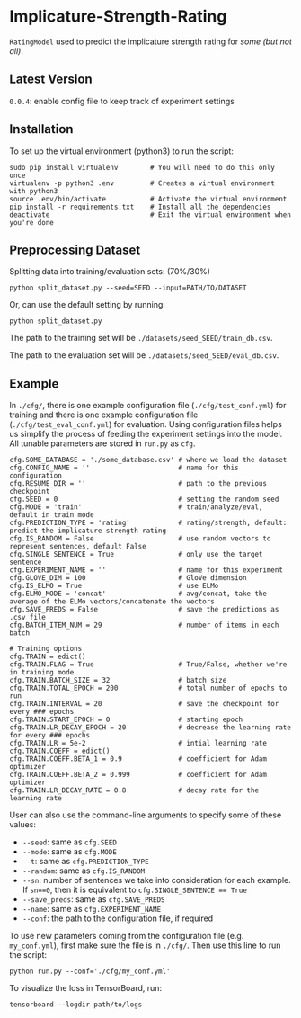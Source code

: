 # Implicature-Strength-Rating
`RatingModel` used to predict the implicature strength rating for *some (but not all)*.

## Latest Version
`0.0.4`: enable config file to keep track of experiment settings

## Installation
To set up the virtual environment (python3) to run the script:
```
sudo pip install virtualenv        # You will need to do this only once
virtualenv -p python3 .env         # Creates a virtual environment with python3
source .env/bin/activate           # Activate the virtual environment
pip install -r requirements.txt    # Install all the dependencies
deactivate                         # Exit the virtual environment when you're done
```

## Preprocessing Dataset
Splitting data into training/evaluation sets: (70%/30%)
```
python split_dataset.py --seed=SEED --input=PATH/TO/DATASET
```

Or, can use the default setting by running:
```
python split_dataset.py
```
The path to the training set will be `./datasets/seed_SEED/train_db.csv`. 

The path to the evaluation set will be `./datasets/seed_SEED/eval_db.csv`.

## Example
In `./cfg/`, there is one example configuration file (`./cfg/test_conf.yml`)
for training and there is one example configuration file (`./cfg/test_eval_conf.yml`) for evaluation. Using configuration files helps us simplify the process of feeding the experiment settings into the model. All tunable parameters are stored in `run.py` as `cfg`. 
```
cfg.SOME_DATABASE = './some_database.csv' # where we load the dataset
cfg.CONFIG_NAME = ''                      # name for this configuration
cfg.RESUME_DIR = ''                       # path to the previous checkpoint
cfg.SEED = 0                              # setting the random seed
cfg.MODE = 'train'                        # train/analyze/eval, default in train mode
cfg.PREDICTION_TYPE = 'rating'            # rating/strength, default: predict the implicature strength rating
cfg.IS_RANDOM = False                     # use random vectors to represent sentences, default False
cfg.SINGLE_SENTENCE = True                # only use the target sentence
cfg.EXPERIMENT_NAME = ''                  # name for this experiment
cfg.GLOVE_DIM = 100                       # GloVe dimension
cfg.IS_ELMO = True                        # use ELMo
cfg.ELMO_MODE = 'concat'                  # avg/concat, take the average of the ELMo vectors/concatenate the vectors
cfg.SAVE_PREDS = False                    # save the predictions as .csv file
cfg.BATCH_ITEM_NUM = 29                   # number of items in each batch

# Training options
cfg.TRAIN = edict()
cfg.TRAIN.FLAG = True                     # True/False, whether we're in training mode
cfg.TRAIN.BATCH_SIZE = 32                 # batch size
cfg.TRAIN.TOTAL_EPOCH = 200               # total number of epochs to run
cfg.TRAIN.INTERVAL = 20                   # save the checkpoint for every ### epochs
cfg.TRAIN.START_EPOCH = 0                 # starting epoch
cfg.TRAIN.LR_DECAY_EPOCH = 20             # decrease the learning rate for every ### epochs
cfg.TRAIN.LR = 5e-2                       # intial learning rate
cfg.TRAIN.COEFF = edict()
cfg.TRAIN.COEFF.BETA_1 = 0.9              # coefficient for Adam optimizer
cfg.TRAIN.COEFF.BETA_2 = 0.999            # coefficient for Adam optimizer
cfg.TRAIN.LR_DECAY_RATE = 0.8             # decay rate for the learning rate
```

User can also use the command-line arguments to specify some of these values:
- `--seed`: same as `cfg.SEED`
- `--mode`: same as `cfg.MODE`
- `--t`: same as `cfg.PREDICTION_TYPE`
- `--random`: same as `cfg.IS_RANDOM`
- `--sn`: number of sentences we take into consideration for each example. If `sn==0`, then it is equivalent to `cfg.SINGLE_SENTENCE == True`
- `--save_preds`: same as `cfg.SAVE_PREDS`
- `--name`: same as `cfg.EXPERIMENT_NAME`
- `--conf`: the path to the configuration file, if required

To use new parameters coming from the configuration file (e.g. `my_conf.yml`), first make sure the file is in `./cfg/`. Then use this line to run the script:
```
python run.py --conf='./cfg/my_conf.yml'
```

To visualize the loss in TensorBoard, run:
```
tensorboard --logdir path/to/logs
```
